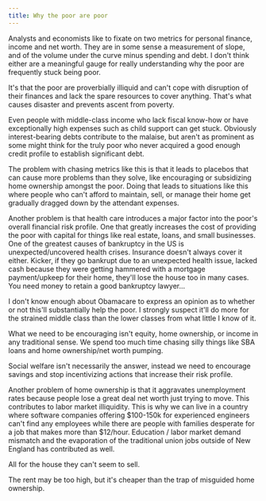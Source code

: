 ```yaml
---
title: Why the poor are poor
---
```


Analysts and economists like to fixate on two metrics for personal finance, income and net worth. They are in some sense a measurement of slope, and of the volume under the curve minus spending and debt. I don't think either are a meaningful gauge for really understanding why the poor are frequently stuck being poor.

It's that the poor are proverbially illiquid and can't cope with disruption of their finances and lack the spare resources to cover anything. That's what causes disaster and prevents ascent from poverty.

Even people with middle-class income who lack fiscal know-how or have exceptionally high expenses such as child support can get stuck. Obviously interest-bearing debts contribute to the malaise, but aren't as prominent as some might think for the truly poor who never acquired a good enough credit profile to establish significant debt.

The problem with chasing metrics like this is that it leads to placebos that can cause more problems than they solve, like encouraging or subsidizing home ownership amongst the poor. Doing that leads to situations like this where people who can't afford to maintain, sell, or manage their home get gradually dragged down by the attendant expenses.

Another problem is that health care introduces a major factor into the poor's overall financial risk profile. One that greatly increases the cost of providing the poor with capital for things like real estate, loans, and small businesses. One of the greatest causes of bankruptcy in the US is unexpected/uncovered health crises. Insurance doesn't always cover it either. Kicker, if they go bankrupt due to an unexpected health issue, lacked cash because they were getting hammered with a mortgage payment/upkeep for their home, they'll lose the house too in many cases. You need money to retain a good bankruptcy lawyer...

I don't know enough about Obamacare to express an opinion as to whether or not this'll substantially help the poor. I strongly suspect it'll do more for the strained middle class than the lower classes from what little I know of it.

What we need to be encouraging isn't equity, home ownership, or income in any traditional sense. We spend too much time chasing silly things like SBA loans and home ownership/net worth pumping.

Social welfare isn't necessarily the answer, instead we need to encourage savings and stop incentivizing actions that increase their risk profile.

Another problem of home ownership is that it aggravates unemployment rates because people lose a great deal net worth just trying to move. This contributes to labor market illiquidity. This is why we can live in a country where software companies offering $100-150k for experienced engineers can't find any employees while there are people with families desperate for a job that makes more than $12/hour. Education / labor market demand mismatch and the evaporation of the traditional union jobs outside of New England has contributed as well.

All for the house they can't seem to sell.

The rent may be too high, but it's cheaper than the trap of misguided home ownership.

